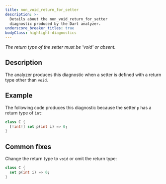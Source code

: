 ```yaml
---
title: non_void_return_for_setter
description: >-
  Details about the non_void_return_for_setter
  diagnostic produced by the Dart analyzer.
underscore_breaker_titles: true
bodyClass: highlight-diagnostics
---
```


_The return type of the setter must be 'void' or absent._

## Description

The analyzer produces this diagnostic when a setter is defined with a
return type other than `void`.

## Example

The following code produces this diagnostic because the setter `p` has a
return type of `int`:

```dart
class C {
  [!int!] set p(int i) => 0;
}
```

## Common fixes

Change the return type to `void` or omit the return type:

```dart
class C {
  set p(int i) => 0;
}
```
